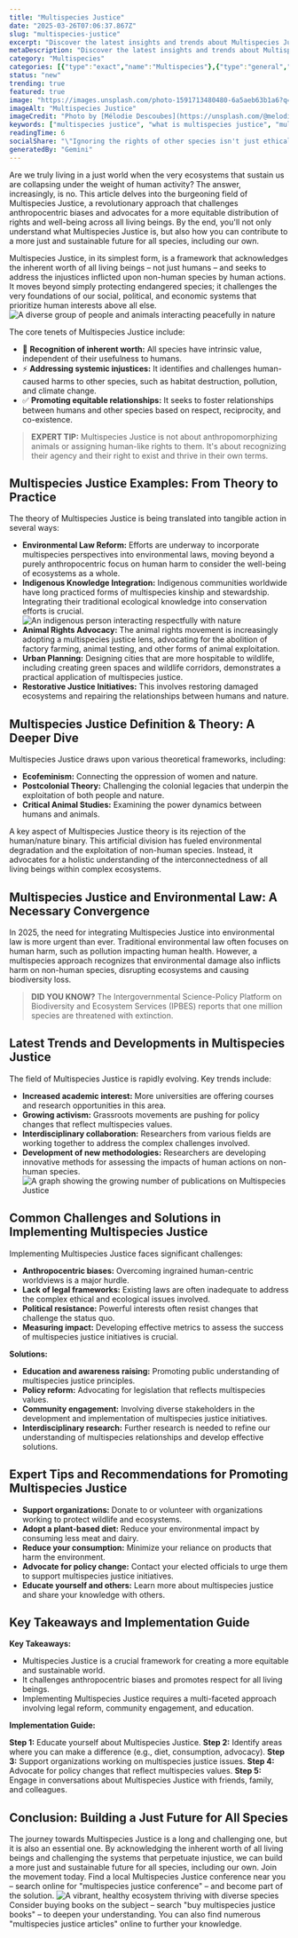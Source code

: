 ```yaml
---
title: "Multispecies Justice"
date: "2025-03-26T07:06:37.867Z"
slug: "multispecies-justice"
excerpt: "Discover the latest insights and trends about Multispecies Justice. This comprehensive guide covers everything you need to know about Multispecies Justice in 2025."
metaDescription: "Discover the latest insights and trends about Multispecies Justice. This comprehensive guide covers everything you need to know about Multispecies Justice ..."
category: "Multispecies"
categories: [{"type":"exact","name":"Multispecies"},{"type":"general","name":"Environmental Ethics"},{"type":"medium","name":"Animal Rights"},{"type":"specific","name":"Legal Frameworks"},{"type":"niche","name":"Wildlife Corridors"}]
status: "new"
trending: true
featured: true
image: "https://images.unsplash.com/photo-1591713480480-6a5aeb63b1a6?q=85&w=1200&fit=max&fm=webp&auto=compress"
imageAlt: "Multispecies Justice"
imageCredit: "Photo by [Mélodie Descoubes](https://unsplash.com/@melodiedescoubes) on Unsplash"
keywords: ["multispecies justice", "what is multispecies justice", "multispecies justice examples", "multispecies justice definition", "multispecies justice theory", "multispecies justice and environmental law", "multispecies justice books", "multispecies justice articles", "buy multispecies justice books", "multispecies justice conference"]
readingTime: 6
socialShare: "\"Ignoring the rights of other species isn't just ethically wrong; it's ecologically suicidal.  Multispecies Justice isn't just an ideal; it's a survival strategy.\""
generatedBy: "Gemini"
---
```


Are we truly living in a just world when the very ecosystems that sustain us are collapsing under the weight of human activity?  The answer, increasingly, is no.  This article delves into the burgeoning field of Multispecies Justice, a revolutionary approach that challenges anthropocentric biases and advocates for a more equitable distribution of rights and well-being across all living beings.  By the end, you'll not only understand what Multispecies Justice is, but also how you can contribute to a more just and sustainable future for all species, including our own.



Multispecies Justice, in its simplest form, is a framework that acknowledges the inherent worth of all living beings – not just humans – and seeks to address the injustices inflicted upon non-human species by human actions. It moves beyond simply protecting endangered species; it challenges the very foundations of our social, political, and economic systems that prioritize human interests above all else. ![A diverse group of people and animals interacting peacefully in nature](https://images.unsplash.com/photo-1606323518213-ba20fcddec0d?q=85&w=1200&fit=max&fm=webp&auto=compress)

The core tenets of Multispecies Justice include:

* 🔑 **Recognition of inherent worth:**  All species have intrinsic value, independent of their usefulness to humans.
* ⚡ **Addressing systemic injustices:**  It identifies and challenges human-caused harms to other species, such as habitat destruction, pollution, and climate change.
* ✅ **Promoting equitable relationships:**  It seeks to foster relationships between humans and other species based on respect, reciprocity, and co-existence.

> **EXPERT TIP:**  Multispecies Justice is not about anthropomorphizing animals or assigning human-like rights to them. It's about recognizing their agency and their right to exist and thrive in their own terms.

## Multispecies Justice Examples: From Theory to Practice

The theory of Multispecies Justice is being translated into tangible action in several ways:

* **Environmental Law Reform:**  Efforts are underway to incorporate multispecies perspectives into environmental laws, moving beyond a purely anthropocentric focus on human harm to consider the well-being of ecosystems as a whole.
* **Indigenous Knowledge Integration:**  Indigenous communities worldwide have long practiced forms of multispecies kinship and stewardship.  Integrating their traditional ecological knowledge into conservation efforts is crucial. ![An indigenous person interacting respectfully with nature](https://images.unsplash.com/photo-1616095530025-96ddb5c7d5f1?q=85&w=1200&fit=max&fm=webp&auto=compress)
* **Animal Rights Advocacy:**  The animal rights movement is increasingly adopting a multispecies justice lens, advocating for the abolition of factory farming, animal testing, and other forms of animal exploitation.
* **Urban Planning:**  Designing cities that are more hospitable to wildlife, including creating green spaces and wildlife corridors, demonstrates a practical application of multispecies justice.
* **Restorative Justice Initiatives:**  This involves restoring damaged ecosystems and repairing the relationships between humans and nature.

## Multispecies Justice Definition & Theory: A Deeper Dive

Multispecies Justice draws upon various theoretical frameworks, including:

* **Ecofeminism:**  Connecting the oppression of women and nature.
* **Postcolonial Theory:**  Challenging the colonial legacies that underpin the exploitation of both people and nature.
* **Critical Animal Studies:**  Examining the power dynamics between humans and animals.

A key aspect of Multispecies Justice theory is its rejection of the human/nature binary. This artificial division has fueled environmental degradation and the exploitation of non-human species.  Instead, it advocates for a holistic understanding of the interconnectedness of all living beings within complex ecosystems.

## Multispecies Justice and Environmental Law:  A Necessary Convergence

In 2025, the need for integrating Multispecies Justice into environmental law is more urgent than ever.  Traditional environmental law often focuses on human harm, such as pollution impacting human health.  However, a multispecies approach recognizes that environmental damage also inflicts harm on non-human species, disrupting ecosystems and causing biodiversity loss.

> **DID YOU KNOW?**  The Intergovernmental Science-Policy Platform on Biodiversity and Ecosystem Services (IPBES) reports that one million species are threatened with extinction.

## Latest Trends and Developments in Multispecies Justice

The field of Multispecies Justice is rapidly evolving.  Key trends include:

* **Increased academic interest:**  More universities are offering courses and research opportunities in this area.
* **Growing activism:**  Grassroots movements are pushing for policy changes that reflect multispecies values.
* **Interdisciplinary collaboration:**  Researchers from various fields are working together to address the complex challenges involved.
* **Development of new methodologies:**  Researchers are developing innovative methods for assessing the impacts of human actions on non-human species.  ![A graph showing the growing number of publications on Multispecies Justice](https://images.unsplash.com/photo-1591713480480-6a5aeb63b1a6?q=85&w=1200&fit=max&fm=webp&auto=compress)

## Common Challenges and Solutions in Implementing Multispecies Justice

Implementing Multispecies Justice faces significant challenges:

* **Anthropocentric biases:**  Overcoming ingrained human-centric worldviews is a major hurdle.
* **Lack of legal frameworks:**  Existing laws are often inadequate to address the complex ethical and ecological issues involved.
* **Political resistance:**  Powerful interests often resist changes that challenge the status quo.
* **Measuring impact:**  Developing effective metrics to assess the success of multispecies justice initiatives is crucial.

**Solutions:**

* **Education and awareness raising:**  Promoting public understanding of multispecies justice principles.
* **Policy reform:**  Advocating for legislation that reflects multispecies values.
* **Community engagement:**  Involving diverse stakeholders in the development and implementation of multispecies justice initiatives.
* **Interdisciplinary research:**  Further research is needed to refine our understanding of multispecies relationships and develop effective solutions.

## Expert Tips and Recommendations for Promoting Multispecies Justice

* **Support organizations:**  Donate to or volunteer with organizations working to protect wildlife and ecosystems.
* **Adopt a plant-based diet:**  Reduce your environmental impact by consuming less meat and dairy.
* **Reduce your consumption:**  Minimize your reliance on products that harm the environment.
* **Advocate for policy change:**  Contact your elected officials to urge them to support multispecies justice initiatives.
* **Educate yourself and others:**  Learn more about multispecies justice and share your knowledge with others.

## Key Takeaways and Implementation Guide

**Key Takeaways:**

* Multispecies Justice is a crucial framework for creating a more equitable and sustainable world.
* It challenges anthropocentric biases and promotes respect for all living beings.
* Implementing Multispecies Justice requires a multi-faceted approach involving legal reform, community engagement, and education.

**Implementation Guide:**

**Step 1:**  Educate yourself about Multispecies Justice.
**Step 2:**  Identify areas where you can make a difference (e.g., diet, consumption, advocacy).
**Step 3:**  Support organizations working on multispecies justice issues.
**Step 4:**  Advocate for policy changes that reflect multispecies values.
**Step 5:**  Engage in conversations about Multispecies Justice with friends, family, and colleagues.

## Conclusion:  Building a Just Future for All Species

The journey towards Multispecies Justice is a long and challenging one, but it is also an essential one. By acknowledging the inherent worth of all living beings and challenging the systems that perpetuate injustice, we can build a more just and sustainable future for all species, including our own.  Join the movement today.  Find a local Multispecies Justice conference near you – search online for "multispecies justice conference" – and become part of the solution. ![A vibrant, healthy ecosystem thriving with diverse species](https://images.unsplash.com/photo-1590949499082-3f2aad1184e2?q=85&w=1200&fit=max&fm=webp&auto=compress)  Consider buying books on the subject – search "buy multispecies justice books" – to deepen your understanding. You can also find numerous "multispecies justice articles" online to further your knowledge.

